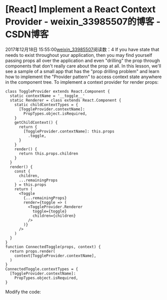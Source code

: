 # [React] Implement a React Context Provider - weixin_33985507的博客 - CSDN博客
2017年12月18日 15:55:00[weixin_33985507](https://me.csdn.net/weixin_33985507)阅读数：4
If you have state that needs to exist throughout your application, then you may find yourself passing props all over the application and even "drilling" the prop through components that don't really care about the prop at all. In this lesson, we'll see a sample of a small app that has the "prop drilling problem" and learn how to implement the "Provider pattern" to access context state anywhere in the component tree.
To implement a context provider for render props:
```
class ToggleProvider extends React.Component {
  static contextName = '__toggle__'
  static Renderer = class extends React.Component {
    static childContextTypes = {
      [ToggleProvider.contextName]:
        PropTypes.object.isRequired,
    }
    getChildContext() {
      return {
        [ToggleProvider.contextName]: this.props
          .toggle,
      }
    }
    render() {
      return this.props.children
    }
  }
  render() {
    const {
      children,
      ...remainingProps
    } = this.props
    return (
      <Toggle
        {...remainingProps}
        render={toggle => (
          <ToggleProvider.Renderer
            toggle={toggle}
            children={children}
          />
        )}
      />
    )
  }
}
function ConnectedToggle(props, context) {
  return props.render(
    context[ToggleProvider.contextName],
  )
}
ConnectedToggle.contextTypes = {
  [ToggleProvider.contextName]:
    PropTypes.object.isRequired,
}
```
Modify the code:
